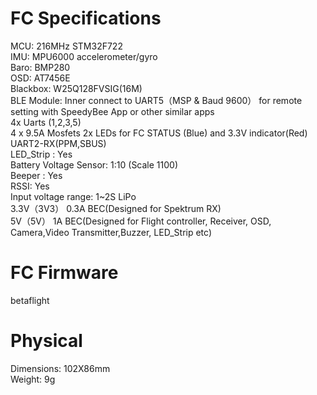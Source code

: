 

FC Specifications <br>
=====
MCU: 216MHz STM32F722 <br>
IMU: MPU6000 accelerometer/gyro <br>
Baro: BMP280 <br>
OSD:  AT7456E <br>
Blackbox: W25Q128FVSIG(16M) <br>
BLE Module: Inner connect to UART5（MSP & Baud 9600） for remote setting with SpeedyBee App or other similar apps <br>
4x Uarts (1,2,3,5) <br>
4 x 9.5A Mosfets
2x LEDs for FC STATUS (Blue) and 3.3V indicator(Red) <br>
UART2-RX(PPM,SBUS) <br>
LED_Strip : Yes <br>
Battery Voltage Sensor: 1:10 (Scale 1100) <br>
Beeper : Yes <br>
RSSI: Yes <br>
Input voltage range: 1~2S LiPo <br>
3.3V（3V3） 0.3A BEC(Designed for Spektrum RX) <br>
5V（5V） 1A BEC(Designed for Flight controller, Receiver, OSD, Camera,Video Transmitter,Buzzer, LED_Strip etc) <br>


FC Firmware <br>
=====
betaflight <br>

Physical <br>
=====
Dimensions: 102X86mm <br>
Weight: 9g <br>
